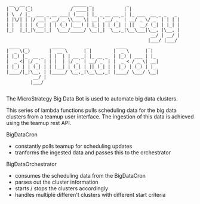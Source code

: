 ```
 __  __ _                _____ _             _                   
|  \/  (_)              / ____| |           | |                  
| \  / |_  ___ _ __ ___| (___ | |_ _ __ __ _| |_ ___  __ _ _   _ 
| |\/| | |/ __| '__/ _ \\___ \| __| '__/ _` | __/ _ \/ _` | | | |
| |  | | | (__| | | (_) |___) | |_| | | (_| | ||  __/ (_| | |_| |
|_|  |_|_|\___|_|  \___/_____/ \__|_|  \__,_|\__\___|\__, |\__, |
                                                      __/ | __/ |
                                                     |___/ |___/ 
 ____  _         _____        _          ____        _   
|  _ \(_)       |  __ \      | |        |  _ \      | |  
| |_) |_  __ _  | |  | | __ _| |_ __ _  | |_) | ___ | |_ 
|  _ <| |/ _` | | |  | |/ _` | __/ _` | |  _ < / _ \| __|
| |_) | | (_| | | |__| | (_| | || (_| | | |_) | (_) | |_ 
|____/|_|\__, | |_____/ \__,_|\__\__,_| |____/ \___/ \__|
          __/ |                                          
         |___/                                           
        
```

The MicroStrategy Big Data Bot is used to automate big data clusters.

This series of lambda functions pulls scheduling data for the big data clusters from a teamup user interface.
The ingestion of this data is achieved using the teamup rest API.

BigDataCron
- constantly polls teamup for scheduling updates
- tranforms the ingested data and passes this to the orchestrator

BigDataOrchestrator
- consumes the scheduling data from the BigDataCron
- parses out the cluster information
- starts / stops the clusters accordingly
- handles multiple differen't clusters with different start criteria



